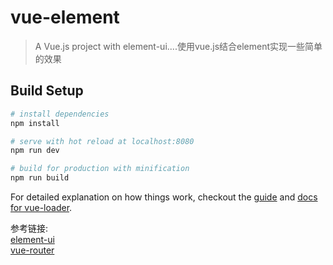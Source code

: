 # vue-element

> A Vue.js project with element-ui....使用vue.js结合element实现一些简单的效果

## Build Setup

``` bash
# install dependencies
npm install

# serve with hot reload at localhost:8080
npm run dev

# build for production with minification
npm run build
```

For detailed explanation on how things work, checkout the [guide](http://vuejs-templates.github.io/webpack/) and [docs for vue-loader](http://vuejs.github.io/vue-loader).

参考链接:  
[element-ui](http://element.eleme.io/)  
[vue-router](http://router.vuejs.org/)  

